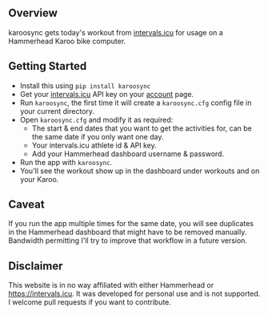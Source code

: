 ## Overview

karoosync gets today's workout from [intervals.icu](https://intervals.icu) for usage on a Hammerhead Karoo bike computer.

## Getting Started
- Install this using `pip install karoosync`
- Get your [intervals.icu](https://intervals.icu) API key on your [account](https://intervals.icu/settings) page.
- Run `karoosync`, the first time it will create a `karoosync.cfg` config file in your current directory.
- Open `karoosync.cfg` and modify it as required:
    - The start & end dates that you want to get the activities for, can be the same date if you only want one day.
    - Your intervals.icu athlete id & API key.
    - Add your Hammerhead dashboard username & password.
- Run the app with `karoosync`.
- You'll see the workout show up in the dashboard under workouts and on your Karoo.

## Caveat
If you run the app multiple times for the same date, you will see duplicates in the Hammerhead dashboard that might have to be removed manually. Bandwidth permitting I'll try to improve that workflow in a future version.

## Disclaimer
This website is in no way affiliated with either Hammerhead or https://intervals.icu. It was developed for personal use and is not supported. I welcome pull requests if you want to contribute.
